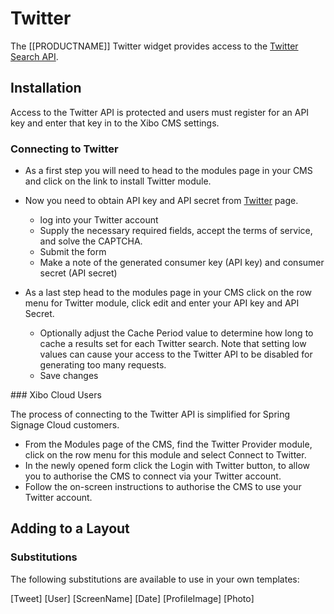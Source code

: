<!--toc=media-->
# Twitter

The [[PRODUCTNAME]] Twitter widget provides access to the [Twitter Search API](https://dev.twitter.com/rest/public/search).

## Installation

Access to the Twitter API is protected and users must register for an API key and enter that key in to the Xibo CMS settings.

### Connecting to Twitter

* As a first step you will need to head to the modules page in your CMS and click on the link to install Twitter module.

* Now you need to obtain API key and API secret from [Twitter]( https://dev.twitter.com/apps/new) page.
	* log into your Twitter account
	* Supply the necessary required fields, accept the terms of service, and solve the CAPTCHA.
	* Submit the form
	* Make a note of the generated consumer key (API key) and consumer secret (API secret)

* As a last step head to the modules page in your CMS click on the row menu for Twitter module, click edit and enter your API key and API Secret.
	* Optionally adjust the Cache Period value to determine how long to cache a results set for each Twitter search. Note that setting low values can cause your access to the Twitter API to be disabled for generating too many requests.
	* Save changes

<nonwhite>
### Xibo Cloud Users

The process of connecting to the Twitter API is simplified for Spring Signage Cloud customers.

* From the Modules page of the CMS, find the Twitter Provider module, click on the row menu for this module and select Connect to Twitter.
* In the newly opened form click the Login with Twitter button, to allow you to authorise the CMS to connect via your Twitter account.
* Follow the on-screen instructions to authorise the CMS to use your Twitter account.

</nonwhite>

## Adding to a Layout

### Substitutions
The following substitutions are available to use in your own templates:

[Tweet]
[User]
[ScreenName]
[Date]
[ProfileImage]
[Photo]